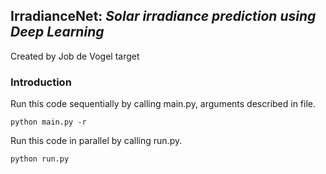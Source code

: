 ## IrradianceNet: *Solar irradiance prediction using Deep Learning*
Created by Job de Vogel target

### Introduction
Run this code sequentially by calling main.py, arguments described in file.

`python main.py -r`

Run this code in parallel by calling run.py.

`python run.py`